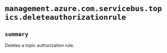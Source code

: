 # `management.azure.com.servicebus.topics.deleteauthorizationrule`

## `summary`
Deletes a topic authorization rule.


